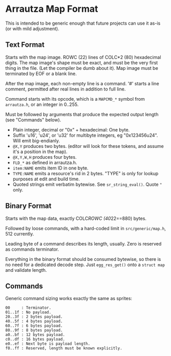 # Arrautza Map Format

This is intended to be generic enough that future projects can use it as-is (or with mild adjustment).

## Text Format

Starts with the map image. ROWC (22) lines of COLC*2 (80) hexadecimal digits.
The map image's shape must be exact, and must be the very first thing in the file.
(Let the compiler be dumb about it).
Map image must be terminated by EOF or a blank line.

After the map image, each non-empty line is a command.
'#' starts a line comment, permitted after real lines in addition to full line.

Command starts with its opcode, which is a `MAPCMD_*` symbol from `arrautza.h`, or an integer in 0..255.

Must be followed by arguments that produce the expected output length (see "Commands" below).

- Plain integer, decimal or "0x" + hexadecimal: One byte.
- Suffix 'u16', 'u24', or 'u32' for multibyte integers, eg "0x123456u24". Will emit big-endianly.
- `@X,Y` produces two bytes. (editor will look for these tokens, and assume it's a position in the map).
- `@X,Y,W,H` produces four bytes.
- `FLD_*` as defined in arrautza.h.
- `item:NAME` emits item ID in one byte.
- `TYPE:NAME` emits a resource's rid in 2 bytes. "TYPE" is only for lookup purposes at edit and build time.
- Quoted strings emit verbatim bytewise. See `sr_string_eval()`. Quote `"` only.

## Binary Format

Starts with the map data, exactly COLC*ROWC (40*22==880) bytes.

Followed by loose commands, with a hard-coded limit in `src/generic/map.h`, 512 currently.

Leading byte of a command describes its length, usually.
Zero is reserved as commands terminator.

Everything in the binary format should be consumed bytewise, so there is no need for a dedicated decode step.
Just `egg_res_get()` onto a `struct map` and validate length.

## Commands

Generic command sizing works exactly the same as sprites:
```
00     : Terminator.
01..1f : No payload.
20..3f : 2 bytes payload.
40..5f : 4 bytes payload.
60..7f : 6 bytes payload.
80..9f : 8 bytes payload.
a0..bf : 12 bytes payload.
c0..df : 16 bytes payload.
e0..ef : Next byte is payload length.
f0..ff : Reserved, length must be known explicitly.
```
